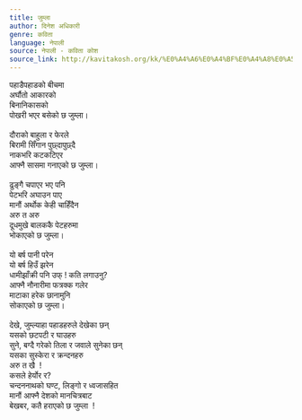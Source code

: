 ```yaml
---
title: जुम्ला
author: दिनेश अधिकारी
genre: कविता
language: नेपाली
source: नेपाली - कविता कोश
source_link: http://kavitakosh.org/kk/%E0%A4%A6%E0%A4%BF%E0%A4%A8%E0%A5%87%E0%A4%B6_%E0%A4%85%E0%A4%A7%E0%A4%BF%E0%A4%95%E0%A4%BE%E0%A4%B0%E0%A5%80
---
```


पहाडैपहाडको बीचमा  
अर्घौतो आकारको  
बिनानिकासको  
पोखरी भएर बसेको छ जुम्ला।  
   
दौराको बाहुला र फेरले  
बिरामी सिँगान पुछ्दापुछ्दै  
नाकभरि कटकटिएर  
आफ्नै सासमा गनाएको छ जुम्ला।  
   
ढुङ्गै चपाएर भए पनि  
पेटभरि अघाउन पाए  
मानौं अर्थोक केही चाहिँदैन  
अरु त अरु  
दूधमुखे बालककै पेटहरुमा  
भोकाएको छ जुम्ला।  
   
यो बर्ष पानी परेन  
यो बर्ष हिउँ झरेन  
धामीझाँक्री पनि उफ् ! कति लगाउनु?  
आफ्नै नौनारीमा फत्रक्क गलेर  
माटाका हरेक छानामुनि  
सोकाएको छ जुम्ला।  
   
देखे, जुम्ल्याहा पहाडहरुले देखेका छन्  
यसको छटपटी र घाउहरु  
सुने, बग्दै गरेको तिला र जवाले सुनेका छन्  
यसका सुस्केरा र क्रन्दनहरु  
अरु त खै  !  
कसले हेर्योर र?  
चन्दननाथको घण्ट, लिङ्गो र ध्वजासहित  
मानौं आफ्नै देशको मानचित्रबाट  
बेखबर, कतै हराएको छ जुम्ला  !

